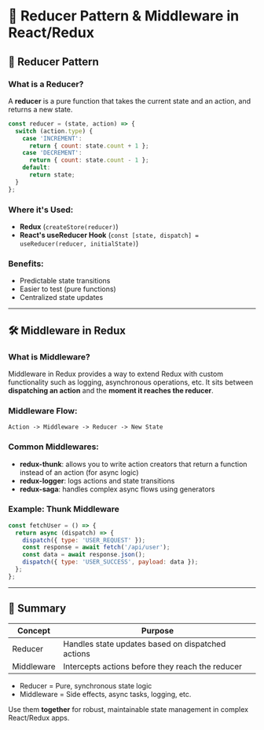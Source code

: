 # 🔁 Reducer Pattern & Middleware in React/Redux

## 🧩 Reducer Pattern

### What is a Reducer?

A **reducer** is a pure function that takes the current state and an action, and returns a new state.

```js
const reducer = (state, action) => {
  switch (action.type) {
    case 'INCREMENT':
      return { count: state.count + 1 };
    case 'DECREMENT':
      return { count: state.count - 1 };
    default:
      return state;
  }
};
```

### Where it's Used:

* **Redux** (`createStore(reducer)`)
* **React's useReducer Hook** (`const [state, dispatch] = useReducer(reducer, initialState)`)

### Benefits:

* Predictable state transitions
* Easier to test (pure functions)
* Centralized state updates

---

## 🛠️ Middleware in Redux

### What is Middleware?

Middleware in Redux provides a way to extend Redux with custom functionality such as logging, asynchronous operations, etc. It sits between **dispatching an action** and the **moment it reaches the reducer**.

### Middleware Flow:

```
Action -> Middleware -> Reducer -> New State
```

### Common Middlewares:

* **redux-thunk**: allows you to write action creators that return a function instead of an action (for async logic)
* **redux-logger**: logs actions and state transitions
* **redux-saga**: handles complex async flows using generators

### Example: Thunk Middleware

```js
const fetchUser = () => {
  return async (dispatch) => {
    dispatch({ type: 'USER_REQUEST' });
    const response = await fetch('/api/user');
    const data = await response.json();
    dispatch({ type: 'USER_SUCCESS', payload: data });
  };
};
```

---

## 🚀 Summary

| Concept    | Purpose                                           |
| ---------- | ------------------------------------------------- |
| Reducer    | Handles state updates based on dispatched actions |
| Middleware | Intercepts actions before they reach the reducer  |

* Reducer = Pure, synchronous state logic
* Middleware = Side effects, async tasks, logging, etc.

Use them **together** for robust, maintainable state management in complex React/Redux apps.
